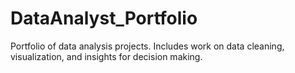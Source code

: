# DataAnalyst_Portfolio
Portfolio of data analysis projects. Includes work on data cleaning, visualization, and insights for decision making.
